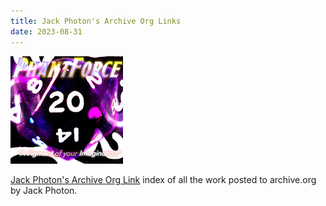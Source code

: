 ```yaml
---
title: Jack Photon's Archive Org Links
date: 2023-08-31
---
```

![Phant Force](/images/@phantf.jpeg)

[Jack Photon's Archive Org Link](https://archive.org/details/@phantf) index of all the work posted to archive.org by Jack Photon.